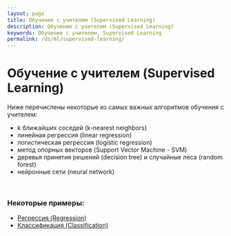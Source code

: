 ```yaml
---
layout: page
title: Обучение с учителем (Supervised Learning)
description: Обучение с учителем (Supervised Learning)
keywords: Обучение с учителем, Supervised Learning
permalink: /ds/ml/supervised-learning/
---
```


# Обучение с учителем (Supervised Learning)

Ниже перечислены некоторые из самых важных алгоритмов обучения с учителем:

- k ближайших соседей (k-nearest neighbors)
- линейная регрессия (linear regression)
- логистическая регрессия (logistic regression)
- метод опорных векторов (Support Vector Machine - SVM)
- деревья принятия решений (decision tree) и случайные леса (random forest)
- нейронные сети (neural network)

<br/>

### Некоторые примеры:

- <a href="/ds/ml/supervised-learning/regression/">Регрессия (Regression)</a>
- <a href="/ds/ml/supervised-learning/classification/">Классификация (Classification)</a>
